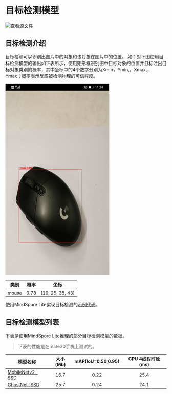 # 目标检测模型

[![查看源文件](https://mindspore-website.obs.cn-north-4.myhuaweicloud.com/website-images/r2.1/resource/_static/logo_source.png)](https://gitee.com/mindspore/docs/blob/r2.1/docs/lite/docs/source_zh_cn/object_detection_lite.md)

## 目标检测介绍

目标检测可以识别出图片中的对象和该对象在图片中的位置。 如：对下图使用目标检测模型的输出如下表所示，使用矩形框识别图中目标对象的位置并且标注出目标对象类别的概率，其中坐标中的4个数字分别为Xmin，Ymin,，Xmax,，Ymax；概率表示反应被检测物理的可信程度。

![image_classification](images/object_detection.png)

| 类别  | 概率 | 坐标             |
| ----- | ---- | ---------------- |
| mouse | 0.78 | [10, 25, 35, 43] |

使用MindSpore Lite实现目标检测的[示例代码](https://gitee.com/mindspore/models/tree/master/official/lite/object_detection)。

## 目标检测模型列表

下表是使用MindSpore Lite推理的部分目标检测模型的数据。

> 下表的性能是在mate30手机上测试的。

| 模型名称               | 大小(Mb) | mAP(IoU=0.50:0.95) | CPU 4线程时延(ms) |
|-----------------------| :----------: | :----------: | :-----------: |
| [MobileNetv2-SSD](https://download.mindspore.cn/model_zoo/official/lite/ssd_mobilenetv2_lite/ssd.ms) | 16.7 | 0.22 | 25.4 |
| [GhostNet-SSD](https://download.mindspore.cn/model_zoo/official/lite/ssd_ghostnet_lite/ssd.ms) | 25.7 | 0.24 | 24.1 |
